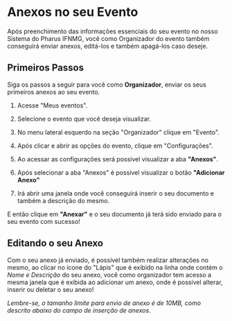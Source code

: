 # Anexos no seu Evento

Após preenchimento das informações essenciais do seu evento no nosso Sistema do Pharus IFNMG, você como Organizador do evento também conseguirá enviar anexos, editá-los e também apagá-los caso deseje. 

## Primeiros Passos

 Siga os passos a seguir para você como **Organizador**, enviar os seus primeiros anexos ao seu evento.

1. Acesse "Meus eventos".

2. Selecione o evento que você deseja visualizar.

3. No menu lateral esquerdo na seção "Organizador" clique em "Evento".

4. Após clicar e abrir as opções do evento, clique em "Configurações".

5. Ao acessar as configurações será possível visualizar a aba **"Anexos"**.

6. Após selecionar a aba "Anexos" é possível visualizar o botão **"Adicionar Anexo"**

7. Irá abrir uma janela onde você conseguirá inserir o seu documento e também a descrição do mesmo.

E então clique em **"Anexar"** e o seu documento já terá sido enviado para o seu evento com sucesso!

## Editando o seu Anexo

Com o seu anexo já enviado, é possível também realizar alterações no mesmo, ao clicar no ícone do "Lápis" que é exibido na linha onde contém o *Nome e Descrição* do seu anexo, você como organizador tem acesso a mesma janela que é exibida ao adicionar um anexo, onde é possível alterar, inserir ou deletar o seu anexo! 

*Lembre-se, o tamanho limite para envio de anexo é de 10MB, como descrito abaixo do campo de inserção de anexos.*